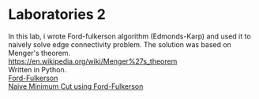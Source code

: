 # Laboratories 2
In this lab, i wrote Ford-fulkerson algorithm (Edmonds-Karp) and used it to naively solve edge connectivity problem.
The solution was based on Menger's theorem.  
https://en.wikipedia.org/wiki/Menger%27s_theorem  
Written in Python.  
<a href="https://github.com/LucasJezap/GraphAlgorithms/blob/f7346dbedc5d39d56c71efa89b548a2b6e396a88/lab2/fordFulkerson.py#L1"> Ford-Fulkerson  
<a href="https://github.com/LucasJezap/GraphAlgorithms/blob/f7346dbedc5d39d56c71efa89b548a2b6e396a88/lab2/naiveMinimumCut.py#L1"> Naive Minimum Cut using Ford-Fulkerson  

